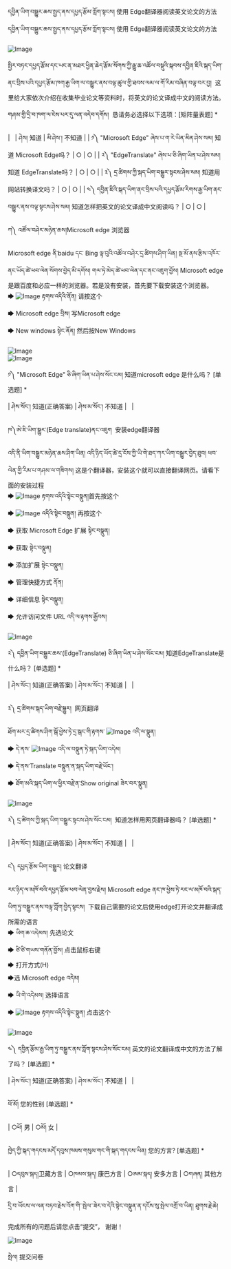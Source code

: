 དབྱིན་ཡིག་བསྒྱུར་ཆས་སྤྱད་ནས་དཔྱད་རྩོམ་ཀློག་སྟངས། 使用 Edge翻译器阅读英文论文的方法
དབྱིན་ཡིག་བསྒྱུར་ཆས་སྤྱད་ནས་དཔྱད་རྩོམ་ཀློག་སྟངས། 使用 Edge翻译器阅读英文论文的方法

![Image](images/000005.png)

སྤྱིར་བཏང་དཔྱད་རྩོམ་དང་ཡང་ན་མཐར་ཕྱིན་ཆེད་རྩོམ་སོགས་ཀྱི་རྒྱུ་ཆ་འཚོལ་བསྡུའི་སྐབས་དབྱིན་ཇིའི་སྐད་ཡིག་ནང་བྲིས་པའི་དཔྱད་རྩོམ་ཁག་རྒྱ་ཡིག་ལ་བསྒྱུར་ནས་བལྟ་ཚུལ་གྱི་ཐབས་ལམ་ལ་གོ་རིམ་བཞིན་བལྟ་བར་བྱ།  这里给大家依次介绍在收集毕业论文等资料时，将英文的论文译成中文的阅读方法。

གཤམ་གྱི་དྲི་བ་ཁག་ལ་ངེས་པར་དུ་ལན་འདེབ་དགོས།  恳请务必选择以下选项：[矩阵量表题] *

|   | ཤེས། 知道 | མི་ཤེས་། 不知道 |
| ༡༽ "Microsoft Edge" ཞེས་པ་ག་རེ་ཡིན་མིན་ཤེས་སམ། 知道 Microsoft Edge吗？ | ○ | ○ |
| ༢༽ "EdgeTranslate" ཞེས་པ་ཅི་ཞིག་ཡིན་པ་ཤེས་སམ། 知道 EdgeTranslate吗？ | ○ | ○ |
| ༣༽ དྲ་ཚིགས་ཀྱི་སྐད་ཡིག་བསྒྱུར་སྟངས་ཤེས་སམ། 知道用网站转换译文吗？ | ○ | ○ |
| ༤༽ དབྱིན་ཇིའི་སྐད་ཡིག་ནང་བྲིས་པའི་དཔྱད་རྩོམ་རིགས་རྒྱ་ཡིག་ནང་བསྒྱུར་ནས་བལྟ་སྟངས་ཤེས་སམ། 知道怎样把英文的论文译成中文阅读吗？ | ○ | ○ |

ཀ༽ འཚོལ་བཤེར་མཉེན་ཆས།Microsoft edge 浏览器  

Microsoft edge ནི་baidu དང་ Bing ལྟ་བུའི་འཚོལ་བཤེར་དྲ་ཚིགས་ཤིག་ཡིན། སྔ་མོ་ནས་རྩིས་འཁོར་ནང་ཡོད་ཚེ་ཕབ་ལེན་སོགས་བྱེད་མི་དགོས། གལ་ཏེ་མེད་ཚེ་ཕབ་ལེན་དང་ནང་འཇུག་བྱོས། Microsoft edge 是跟百度和必应一样的浏览器。若是没有安装，首先要下载安装这个浏览器。  
🡆 ![Image](images/000010.png) རྟགས་འདིའི་ནོན། 请按这个  
🡆 Microsoft edge བྲིས། 写Microsoft edge  
🡆 New windows སྟེང་ནོན། 然后按New Windows  

![Image](images/000001.gif)  
![Image](images/000006.png)

༡༽ "Microsoft Edge" ཅི་ཞིག་ཡིན་པ་ཤེས་སོང་ངམ། 知道microsoft edge 是什么吗？ [单选题] *

| ཤེས་སོང་། 知道(正确答案) | ཤེས་མ་སོང་། 不知道 |   |

ཁ༽ཨེ་ཇི་ཡིག་སྒྱུར་(Edge translate)ནང་འཇུག  安装edge翻译器  

འདི་ནི་ཡིག་བསྒྱུར་མཉེན་ཆས་ཤིག་ཡིན། འདི་ཉིད་ཡོད་ཚེ་དྲ་ངོས་ཀྱི་ཡི་གེ་ཐད་ཀར་ཡིག་བསྒྱུར་བྱེད་ཐུབ། ཕབ་ལེན་གྱི་རིམ་པ་གཤམ་ལ་གཟིགས། 这是个翻译器，安装这个就可以直接翻译网页。请看下面的安装过程  
🡆 ![Image](images/000000.png) རྟགས་འདིའི་སྟེང་བསྣུན།首先按这个  
🡆 ![Image](images/000012.png) འདིའི་སྟེང་བསྣུན། 再按这个  
🡆 获取 Microsoft Edge 扩展 སྟེང་བསྣུན།   
🡆 获取 སྟེང་བསྣུན།  
🡆 添加扩展 སྟེང་བསྣུན།  
🡆 管理快捷方式 ནོན།  
🡆 详细信息 སྟེང་བསྣུན།  
🡆 允许访问文件 URL འདི་ལ་རྟགས་རྒྱོབས།  

![Image](images/000002.gif)

༢༽ དབྱིན་ཡིག་བསྒྱུར་ཆས་(EdgeTranslate) ཅི་ཞིག་ཡིན་པ་ཤེས་སོང་ངམ། 知道EdgeTranslate是什么吗？ [单选题] *

| ཤེས་སོང་། 知道(正确答案) | ཤེས་མ་སོང་། 不知道 |   |

༣༽ དྲ་ཚིགས་སྐད་ཡིག་བརྗེ་སྒྱུར།  网页翻译  

ཐོག་མར་དྲ་ཚིགས་ཤིག་སྒོ་ཕྱེས་ཏེ་དྲ་སྒང་གི་རྟགས་ ![Image](images/0000090.png) འདི་ལ་སྣུན།  
🡆 དེ་ནས་  ![Image](images/000007.png) འདི་ལ་བསྣུན་ཏེ་སྐད་ཡིག་འདེམ།  
🡆 དེ་ནས་Translate བསྣུན་ན་སྐད་ཡིག་བརྗེ་ཡོང་།  
🡆 ཐོག་མའི་སྐད་ཡིག་ལ་ཕྱིར་བརྗེ་ན་Show original ཟེར་བར་སྣུན།

![Image](images/000009.gif)


༣༽ དྲ་ཚིགས་ཀྱི་སྐད་ཡིག་བསྒྱུར་སྟངས་ཤེས་སོང་ངམ།  知道怎样用网页翻译器吗？ [单选题] *

| ཤེས་སོང་། 知道(正确答案) | ཤེས་མ་སོང་། 不知道 |   |

ང༽ དཔྱད་རྩོམ་ཡིག་བསྒྱུར། 论文翻译  

རང་ཉིད་ལ་མཁོ་བའི་དཔྱད་རྩོམ་ཕབ་ལེན་བྱས་རྗེས། Microsoft edge ནང་ཁ་ཕྱེས་ཏེ་རང་ལ་མཁོ་བའི་སྐད་ཡིག་ཏུ་བསྒྱུར་ནས་བལྟ་ཀློག་བྱེད་སྟངས།  下载自己需要的论文后使用edge打开论文并翻译成所需的语言  
🡆 ཡིག་ཆ་འདེམས། 先选论文  
🡆 ཙི་ཙི་གཡས་གནོན་བྱོས། 点击鼠标右键  
🡆 打开方式(H)   
🡆选 Microsoft edge འདེམ།   
🡆 ཡི་གེ་འདེམས། 选择语言  
🡆 ![Image](images/000003.png) རྟགས་འདིའི་སྟེང་སྣུན། 点击这个  

![Image](images/000011.gif)

༤༽ དབྱིན་རྩོམ་རྒྱ་ཡིག་ཏུ་བསྒྱུར་ནས་ཀློག་སྟངས་ཤེས་སོང་ངམ། 英文的论文翻译成中文的方法了解了吗？ [单选题] *

| ཤེས་སོང་། 知道(正确答案) | ཤེས་མ་སོང་། 不知道 |   |

ཕོ་མོ། 您的性别 [单选题] *

| ○ཕོ། 男 | ○མོ། 女 |

ཁྱེད་ཀྱི་སྐད་གདངས་མདོ་དབུས་ཁམས་གསུམ་གང་གི་སྐད་གདངས་ཡིན། 您的方言? [单选题] *

| ○དབུས་སྐད།卫藏方言 | ○ཁམས་སྐད། 康巴方言 | ○ཨམ་སྐད། 安多方言 | ○གཞན། 其他方言 |

དྲི་བ་ཡོངས་ལ་ལན་བཏབ་རྗེས་འོག་གི་་སྤེལ་་ཟེར་བ་དེའི་སྟེང་བསྣུན་ན་དངོས་སུ་སྤེལ་འགྲོ་བ་ཡིན། ཐུགས་རྗེ་ཆེ།  

完成所有的问题后请您点击“提交”， 谢谢！ 

![Image](images/000004.gif)

སྤེལ། 提交问卷

